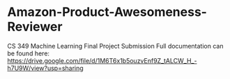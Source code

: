 # Amazon-Product-Awesomeness-Reviewer
CS 349 Machine Learning
Final Project Submission
Full documentation can be found here: https://drive.google.com/file/d/1M6T6x1b5ouzvEnf9Z_tALCW_H_-h7U9W/view?usp=sharing
